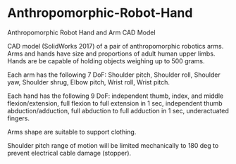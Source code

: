 # Anthropomorphic-Robot-Hand

Anthropomorphic Robot Hand and Arm CAD Model

CAD model (SolidWorks 2017) of a pair of anthropomorphic robotics arms. Arms and hands have size and proportions of adult human upper limbs. Hands are be capable of holding objects weighing up to 500 grams.

Each arm has the following 7 DoF: Shoulder pitch, Shoulder roll, Shoulder yaw, Shoulder shrug, Elbow pitch, Wrist roll, Wrist pitch.

Each hand has the following 9 DoF: independent thumb, index, and middle flexion/extension, full flexion to full extension in 1 sec, independent thumb abduction/adduction, full abduction to full adduction in 1 sec, underactuated fingers.

Arms shape are suitable to support clothing.

Shoulder pitch range of motion will be limited mechanically to 180 deg to prevent electrical cable damage (stopper).
